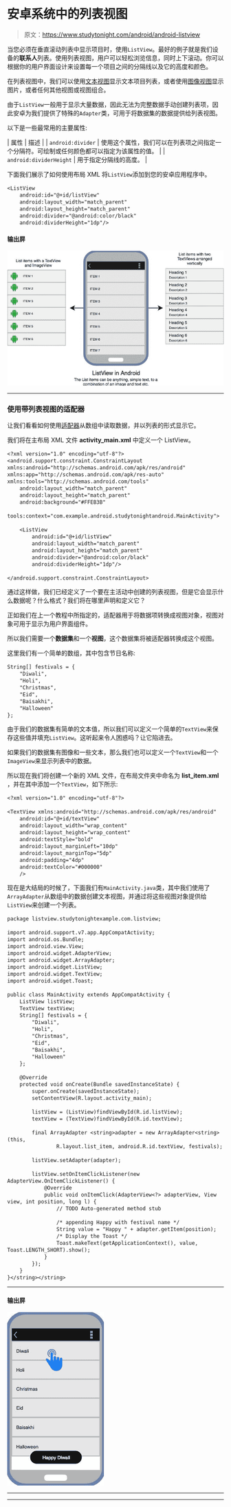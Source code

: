 # 安卓系统中的列表视图

> 原文：<https://www.studytonight.com/android/android-listview>

当您必须在垂直滚动列表中显示项目时，使用`ListView`。最好的例子就是我们设备的**联系人**列表。使用列表视图，用户可以轻松浏览信息，同时上下滚动。你可以根据你的用户界面设计来设置每一个项目之间的分隔线以及它的高度和颜色。

在列表视图中，我们可以使用[文本视图](android-textview)显示文本项目列表，或者使用[图像视图](android-imageview)显示图片，或者任何其他视图或视图组合。

由于`ListView`一般用于显示大量数据，因此无法为完整数据手动创建列表项，因此安卓为我们提供了特殊的`Adapter`类，可用于将数据集的数据提供给列表视图。

以下是一些最常用的主要属性:

| 属性 | 描述 |
| `android:divider` | 使用这个属性，我们可以在列表项之间指定一个分隔符。可绘制或任何颜色都可以指定为该属性的值。 |
| `android:dividerHeight` | 用于指定分隔线的高度。 |

下面我们展示了如何使用布局 XML 将`ListView`添加到您的安卓应用程序中。

```
<ListView
    android:id="@+id/listView"
    android:layout_width="match_parent"
    android:layout_height="match_parent"
    android:divider="@android:color/black"
    android:dividerHeight="1dp"/>
```

#### 输出屏

![ListView in Android Example](img/d3efbc0c7901bb9193482c517746ea4e.png)

* * *

### 使用带列表视图的适配器

让我们看看如何使用[适配器](adapter-and-adapter-view)从数组中读取数据，并以列表的形式显示它。

我们将在主布局 XML 文件 **activity_main.xml** 中定义一个 ListView。

```
<?xml version="1.0" encoding="utf-8"?>
<android.support.constraint.ConstraintLayout xmlns:android="http://schemas.android.com/apk/res/android" xmlns:app="http://schemas.android.com/apk/res-auto" xmlns:tools="http://schemas.android.com/tools"
    android:layout_width="match_parent"
    android:layout_height="match_parent"
    android:background="#FFEB3B"
    tools:context="com.example.android.studytonightandroid.MainActivity">

    <ListView
        android:id="@+id/listView"
        android:layout_width="match_parent"
        android:layout_height="match_parent"
        android:divider="@android:color/black"
        android:dividerHeight="1dp"/>

</android.support.constraint.ConstraintLayout>
```

通过这样做，我们已经定义了一个要在主活动中创建的列表视图，但是它会显示什么数据呢？什么格式？我们将在哪里声明和定义它？

正如我们在上一个教程中所指定的，适配器用于将数据项转换成视图对象，视图对象可用于显示为用户界面组件。

所以我们需要一个**数据集**和一个**视图**，这个数据集将被适配器转换成这个视图。

这里我们有一个简单的数组，其中包含节日名称:

```
String[] festivals = {
    "Diwali",
    "Holi",
    "Christmas",
    "Eid",
    "Baisakhi",
    "Halloween"
};
```

由于我们的数据集有简单的文本值，所以我们可以定义一个简单的`TextView`来保存这些值并填充`ListView`。这听起来令人困惑吗？让它陷进去。

如果我们的数据集有图像和一些文本，那么我们也可以定义一个`TextView`和一个`ImageView`来显示列表中的数据。

所以现在我们将创建一个新的 XML 文件，在布局文件夹中命名为 **list_item.xml** ，并在其中添加一个`TextView`，如下所示:

```
<?xml version="1.0" encoding="utf-8"?> 

<TextView xmlns:android="http://schemas.android.com/apk/res/android"  
    android:id="@+id/textView"  
    android:layout_width="wrap_content"  
    android:layout_height="wrap_content"
    android:textStyle="bold" 
    android:layout_marginLeft="10dp"  
    android:layout_marginTop="5dp"  
    android:padding="4dp"  
    android:textColor="#000000"  
    />
```

现在是大结局的时候了，下面我们有`MainActivity.java`类，其中我们使用了`ArrayAdapter`从数组中的数据创建文本视图，并通过将这些视图对象提供给`ListView`来创建一个列表。

```
package listview.studytonightexample.com.listview;  

import android.support.v7.app.AppCompatActivity;  
import android.os.Bundle;  
import android.view.View;  
import android.widget.AdapterView;  
import android.widget.ArrayAdapter;  
import android.widget.ListView;  
import android.widget.TextView;  
import android.widget.Toast;  

public class MainActivity extends AppCompatActivity {  
    ListView listView;  
    TextView textView;  
    String[] festivals = {
        "Diwali",
        "Holi",
        "Christmas",
        "Eid",
        "Baisakhi",
        "Halloween"
    };

    @Override  
    protected void onCreate(Bundle savedInstanceState) {  
        super.onCreate(savedInstanceState);  
        setContentView(R.layout.activity_main);  

        listView = (ListView)findViewById(R.id.listView);  
        textView = (TextView)findViewById(R.id.textView);  

        final ArrayAdapter <string>adapter = new ArrayAdapter<string>(this,  
                R.layout.list_item, android.R.id.textView, festivals);  

        listView.setAdapter(adapter);  

        listView.setOnItemClickListener(new AdapterView.OnItemClickListener() {  
            @Override  
            public void onItemClick(AdapterView<?> adapterView, View view, int position, long l) {  
                // TODO Auto-generated method stub  

                /* appending Happy with festival name */
                String value = "Happy " + adapter.getItem(position);  
                /* Display the Toast */
                Toast.makeText(getApplicationContext(), value, Toast.LENGTH_SHORT).show();  
            }  
        });  
    }  
}</string></string>
```

* * *

#### 输出屏

![ListView in Android Example](img/f7ed32f9bab4cccdef724ca09d6ed263.png)

* * *

* * *